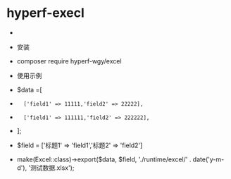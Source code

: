 # hyperf-execl
*
*  安装
*  composer require hyperf-wgy/excel


*  使用示例
*  $data =[
*       ['field1' => 11111,'field2' => 22222],
*       ['field1' => 111111,'field2' => 222222],
*  ];
*  $field = ['标题1' => 'field1','标题2' => 'field2']
*  make(Excel::class)->export($data, $field, './runtime/excel/' . date('y-m-d'), '测试数据.xlsx');
